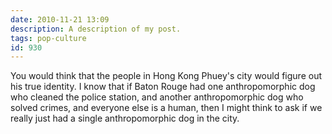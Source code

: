 ```yaml
---
date: 2010-11-21 13:09
description: A description of my post.
tags: pop-culture
id: 930
---
```

You would think that the people in Hong Kong Phuey's city would figure out his true identity.  I know that if Baton Rouge had one anthropomorphic dog who cleaned the police station, and another anthropomorphic dog who solved crimes, and everyone else is a human, then I might think to ask if we really just had a single anthropomorphic dog in the city.